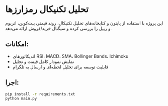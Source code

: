 # تحلیل تکنیکال رمزارزها

این پروژه با استفاده از پایتون و کتابخانه‌های تحلیل تکنیکال، روند قیمتی بیت‌کوین، اتریوم و ریپل را بررسی کرده و سیگنال خرید/فروش ارائه می‌دهد.

## امکانات:
- اندیکاتورهای RSI، MACD، SMA، Bollinger Bands، Ichimoku
- نمایش نمودار کامل قیمت و تحلیل
- قابلیت توسعه برای تحلیل لحظه‌ای و ارسال به تلگرام

## اجرا:

```bash
pip install -r requirements.txt
python main.py
